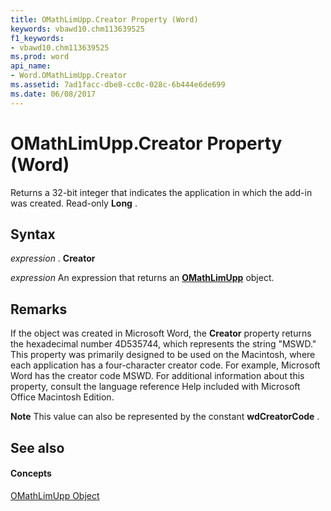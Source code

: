 ```yaml
---
title: OMathLimUpp.Creator Property (Word)
keywords: vbawd10.chm113639525
f1_keywords:
- vbawd10.chm113639525
ms.prod: word
api_name:
- Word.OMathLimUpp.Creator
ms.assetid: 7ad1facc-dbe8-cc0c-028c-6b444e6de699
ms.date: 06/08/2017
---
```



# OMathLimUpp.Creator Property (Word)

Returns a 32-bit integer that indicates the application in which the add-in was created. Read-only  **Long** .


## Syntax

 _expression_ . **Creator**

 _expression_ An expression that returns an **[OMathLimUpp](Word.OMathLimUpp.md)** object.


## Remarks

If the object was created in Microsoft Word, the  **Creator** property returns the hexadecimal number 4D535744, which represents the string "MSWD." This property was primarily designed to be used on the Macintosh, where each application has a four-character creator code. For example, Microsoft Word has the creator code MSWD. For additional information about this property, consult the language reference Help included with Microsoft Office Macintosh Edition.


 **Note**  This value can also be represented by the constant  **wdCreatorCode** .


## See also


#### Concepts


[OMathLimUpp Object](Word.OMathLimUpp.md)

